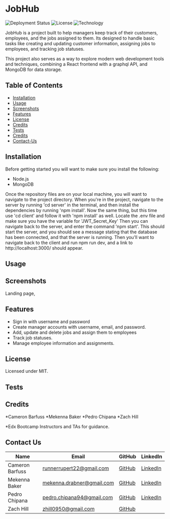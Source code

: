 # JobHub

![Deployment Status](https://img.shields.io/badge/render-deployed-green) ![License](https://img.shields.io/badge/license-MIT-yellow) ![Technology](https://img.shields.io/badge/tech-TypeScript-blue)

JobHub is a project built to help managers keep track of their customers, employees, and the jobs assigned to them. 
Its designed to handle basic tasks like creating and updating customer information, assigning jobs to employees, and
tracking job statuses. 

This project also serves as a way to explore modern web development tools and techniques, combining a React frontend 
with a graphql API, and MongoDB for data storage.



## Table of Contents

- [Installation](#installation)
- [Usage](#usage)
- [Screenshots](#screenshots)
- [Features](#features)
- [License](#license)
- [Credits](#credits)
- [Tests](#tests)
- [Credits](#credits)
- [Contact-Us](#contact-us)

## Installation

Before getting started you will want to make sure you install the following: 

* Node.js
* MongoDB

Once the repository files are on your local machine, you will want to navigate to the project directory. 
When you're in the project, navigate to the server by running 'cd server' in the terminal, and then install the dependencies by running 'npm install'. 
Now the same thing, but this time use 'cd client' and follow it with 'npm install' as well.
Locate the .env file and make sure you have the variable for 'JWT_Secret_Key'
Then you can navigate back to the server, and enter the command 'npm start'. This should start the server, and you should see a message stating that the
database has been connected, and that the server is running. 
Then you'll want to navigate back to the client and run npm run dev, and a link to http://localhost:3000/ should appear. 


## Usage



## Screenshots

Landing page, 





## Features

* Sign in with username and password
* Create manager accounts with username, email, and password.
* Add, update and delete jobs and assign them to employees
* Track  job statuses. 
* Manage employee information and assignments.


## License

Licensed under MIT.


## Tests




## Credits

*Cameron Barfuss
*Mekenna Baker
*Pedro Chipana
*Zach Hill

*Edx Bootcamp Instructors and TAs for guidance.


## Contact Us


| Name                | Email                      | GitHub                                    | LinkedIn                                                           |
|---------------------|----------------------------|-------------------------------------------|--------------------------------------------------------------------|
| Cameron Barfuss     | runnerrupert22@gmail.com   | [GitHub](https://github.com/Runnerrupert) | [LinkedIn](https://www.linkedin.com/in/cameron-barfuss-aa6217235/) |
| Mekenna Baker       | mekenna.drabner@gmail.com  | [GitHub](https://github.com/Mekenna-Baker)| [LinkedIn](https://www.linkedin.com/in/mekenna--baker/)            |
| Pedro Chipana       | pedro.chipana94@gmail.com  | [GitHub](https://github.com/PeruvPowWow)  | [LinkedIn](https://www.linkedin.com/in/pedro-chipana-984b5a119/)   |
| Zach Hill           | zhill0950@gmail.com        | [GitHub](https://github.com/zhill0950)    |                                                                    |